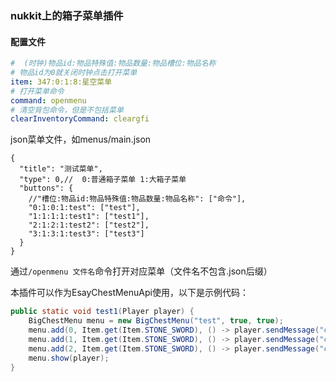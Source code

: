 ### nukkit上的箱子菜单插件

#### 配置文件
```yml
#  (时钟)物品id:物品特殊值:物品数量:物品槽位:物品名称
# 物品id为0就关闭时钟点击打开菜单
item: 347:0:1:8:星空菜单
# 打开菜单命令
command: openmenu
# 清空背包命令，但是不包括菜单
clearInventoryCommand: cleargfi
```
json菜单文件，如menus/main.json
```json5
{
  "title": "测试菜单",
  "type": 0,//  0:普通箱子菜单 1:大箱子菜单
  "buttons": {
    //"槽位:物品id:物品特殊值:物品数量:物品名称": ["命令"],
    "0:1:0:1:test": ["test"],
    "1:1:1:1:test1": ["test1"],
    "2:1:2:1:test2": ["test2"],
    "3:1:3:1:test3": ["test3"]
  }
}
```
通过`/openmenu 文件名`命令打开对应菜单（文件名不包含.json后缀）

本插件可以作为EsayChestMenuApi使用，以下是示例代码：
```java
public static void test1(Player player) {
    BigChestMenu menu = new BigChestMenu("test", true, true);
    menu.add(0, Item.get(Item.STONE_SWORD), () -> player.sendMessage("clicked 1"));
    menu.add(1, Item.get(Item.STONE_SWORD), () -> player.sendMessage("clicked 2"));
    menu.add(2, Item.get(Item.STONE_SWORD), () -> player.sendMessage("clicked 3"));
    menu.show(player);
}
```